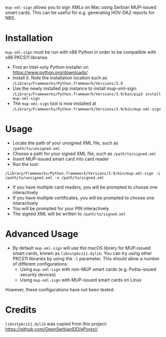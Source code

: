 `mup-xml-sign` allows you to sign XMLs on Mac using Serbian MUP-issued smart cards. This can be
useful for e.g. generating HOV-DA2 reports for NBS.

# Installation

`mup-xml-sign` must be run with x86 Python in order to be compatible with x86 PKCS11 libraries.
- Find an Intel-only Python installer on https://www.python.org/downloads/
- Install it. Note the installation location such as `/Library/Frameworks/Python.framework/Versions/3.9`
- Use the newly installed pip instance to install mup-xml-sign: `/Library/Frameworks/Python.framework/Versions/3.9/bin/pip3 install mup-xml-sign`
- The `mup-xml-sign` tool is now installed at `/Library/Frameworks/Python.framework/Versions/3.9/bin/mup-xml-sign`
# Usage

- Locate the path of your unsigned XML file, such as `/path/to/unsigned.xml`
- Choose a path for your signed XML file, such as `/path/to/signed.xml`
- Insert MUP-issued smart card into card reader
- Run the tool:

```
/Library/Frameworks/Python.framework/Versions/3.9/bin/mup-xml-sign -i /path/to/unsigned.xml -o /path/to/signed.xml
```

- If you have multiple card readers, you will be prompted to choose one interactively
- If you have multiple certificates, you will be prompted to choose one interactively
- You will be prompted for your PIN interactively
- The signed XML will be written to `/path/to/signed.xml`

# Advanced Usage

- By default `mup-xml-sign` will use the macOS library for MUP-issued smart cards, known as
`libnstpkcs11.dylib`. You can try using other PKCS11 libraries by using the `-l` parameter. This
should allow a number of different configurations:
  - Using `mup-xml-sign` with non-MUP smart cards (e.g. Pošta-issued security devices)
  - Using `mup-xml-sign` with MUP-issued smart cards on Linux

However, these configurations have not been tested.

# Credits

`libnstpkcs11.dylib` was copied from this project: https://github.com/OpenSerbianEID/ePorezi/
